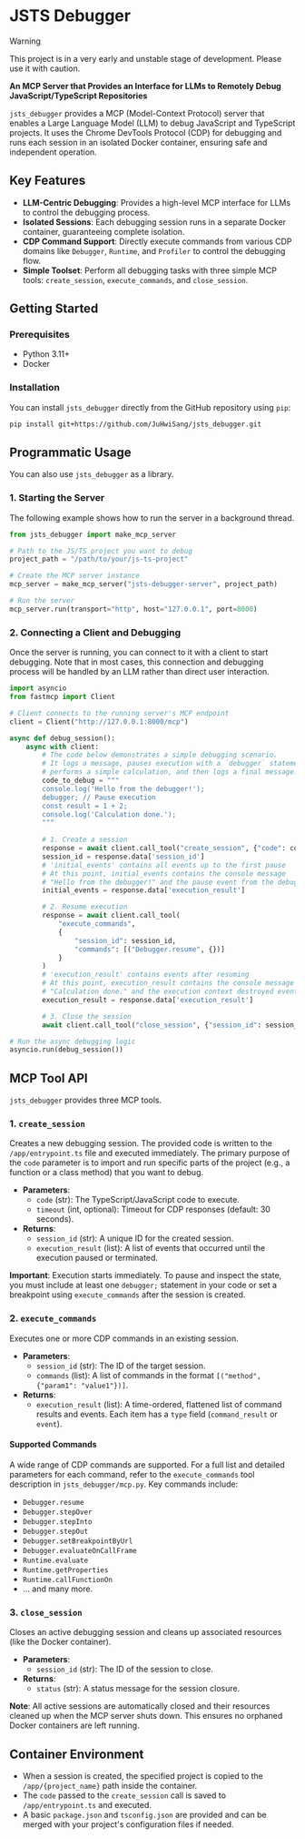 # JSTS Debugger

> [!WARNING]
> This project is in a very early and unstable stage of development. Please use it with caution.

**An MCP Server that Provides an Interface for LLMs to Remotely Debug JavaScript/TypeScript Repositories**

`jsts_debugger` provides a MCP (Model-Context Protocol) server that enables a Large Language Model (LLM) to debug JavaScript and TypeScript projects. It uses the Chrome DevTools Protocol (CDP) for debugging and runs each session in an isolated Docker container, ensuring safe and independent operation.

## Key Features

- **LLM-Centric Debugging**: Provides a high-level MCP interface for LLMs to control the debugging process.
- **Isolated Sessions**: Each debugging session runs in a separate Docker container, guaranteeing complete isolation.
- **CDP Command Support**: Directly execute commands from various CDP domains like `Debugger`, `Runtime`, and `Profiler` to control the debugging flow.
- **Simple Toolset**: Perform all debugging tasks with three simple MCP tools: `create_session`, `execute_commands`, and `close_session`.

## Getting Started

### Prerequisites

- Python 3.11+
- Docker

### Installation

You can install `jsts_debugger` directly from the GitHub repository using `pip`:
```bash
pip install git+https://github.com/JuHwiSang/jsts_debugger.git
```

## Programmatic Usage

You can also use `jsts_debugger` as a library.

### 1. Starting the Server

The following example shows how to run the server in a background thread.

```python
from jsts_debugger import make_mcp_server

# Path to the JS/TS project you want to debug
project_path = "/path/to/your/js-ts-project"

# Create the MCP server instance
mcp_server = make_mcp_server("jsts-debugger-server", project_path)

# Run the server
mcp_server.run(transport="http", host="127.0.0.1", port=8000)
```

### 2. Connecting a Client and Debugging

Once the server is running, you can connect to it with a client to start debugging. Note that in most cases, this connection and debugging process will be handled by an LLM rather than direct user interaction.

```python
import asyncio
from fastmcp import Client

# Client connects to the running server's MCP endpoint
client = Client("http://127.0.0.1:8000/mcp")

async def debug_session():
    async with client:
        # The code below demonstrates a simple debugging scenario.
        # It logs a message, pauses execution with a `debugger` statement,
        # performs a simple calculation, and then logs a final message.
        code_to_debug = """
        console.log('Hello from the debugger!');
        debugger; // Pause execution
        const result = 1 + 2;
        console.log('Calculation done.');
        """
        
        # 1. Create a session
        response = await client.call_tool("create_session", {"code": code_to_debug})
        session_id = response.data['session_id']
        # 'initial_events' contains all events up to the first pause
        # At this point, initial_events contains the console message
        # "Hello from the debugger!" and the pause event from the debugger statement
        initial_events = response.data['execution_result']

        # 2. Resume execution
        response = await client.call_tool(
            "execute_commands",
            {
                "session_id": session_id,
                "commands": [("Debugger.resume", {})]
            }
        )
        # 'execution_result' contains events after resuming
        # At this point, execution_result contains the console message
        # "Calculation done." and the execution context destroyed event
        execution_result = response.data['execution_result']

        # 3. Close the session
        await client.call_tool("close_session", {"session_id": session_id})

# Run the async debugging logic
asyncio.run(debug_session())
```

## MCP Tool API

`jsts_debugger` provides three MCP tools.

### 1. `create_session`

Creates a new debugging session. The provided code is written to the `/app/entrypoint.ts` file and executed immediately. The primary purpose of the `code` parameter is to import and run specific parts of the project (e.g., a function or a class method) that you want to debug.

-   **Parameters**:
    -   `code` (str): The TypeScript/JavaScript code to execute.
    -   `timeout` (int, optional): Timeout for CDP responses (default: 30 seconds).
-   **Returns**:
    -   `session_id` (str): A unique ID for the created session.
    -   `execution_result` (list): A list of events that occurred until the execution paused or terminated.

**Important**: Execution starts immediately. To pause and inspect the state, you must include at least one `debugger;` statement in your code or set a breakpoint using `execute_commands` after the session is created.

### 2. `execute_commands`

Executes one or more CDP commands in an existing session.

-   **Parameters**:
    -   `session_id` (str): The ID of the target session.
    -   `commands` (list): A list of commands in the format `[("method", {"param1": "value1"})]`.
-   **Returns**:
    -   `execution_result` (list): A time-ordered, flattened list of command results and events. Each item has a `type` field (`command_result` or `event`).

#### Supported Commands

A wide range of CDP commands are supported. For a full list and detailed parameters for each command, refer to the `execute_commands` tool description in `jsts_debugger/mcp.py`. Key commands include:

-   `Debugger.resume`
-   `Debugger.stepOver`
-   `Debugger.stepInto`
-   `Debugger.stepOut`
-   `Debugger.setBreakpointByUrl`
-   `Debugger.evaluateOnCallFrame`
-   `Runtime.evaluate`
-   `Runtime.getProperties`
-   `Runtime.callFunctionOn`
-   ... and many more.

### 3. `close_session`

Closes an active debugging session and cleans up associated resources (like the Docker container).

-   **Parameters**:
    -   `session_id` (str): The ID of the session to close.
-   **Returns**:
    -   `status` (str): A status message for the session closure.

**Note**: All active sessions are automatically closed and their resources cleaned up when the MCP server shuts down. This ensures no orphaned Docker containers are left running.

## Container Environment

-   When a session is created, the specified project is copied to the `/app/{project_name}` path inside the container.
-   The `code` passed to the `create_session` call is saved to `/app/entrypoint.ts` and executed.
-   A basic `package.json` and `tsconfig.json` are provided and can be merged with your project's configuration files if needed.